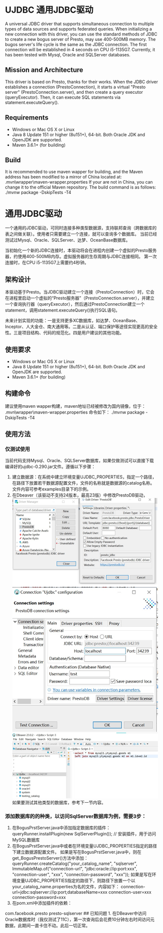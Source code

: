 # UJDBC 通用JDBC驱动
A universal JDBC driver that supports simultaneous connection to multiple types of data sources and supports federated queries.
When initializing a new connection with this driver, you can use the standard methods of JDBC to create a new bogus server of Presto, may use 400-500MB memory. The bugos server's life cycle is the same as the JDBC connection.
The first connection will be established in 4 seconds on CPU i5-1135G7.
Currently, it has been tested with Mysql, Oracle and SQLServer databases.

## Mission and Architecture
This driver is based on Presto, thanks for their works. When the JDBC driver establishes a connection (PrestoConnection), it starts a virtual "Presto server" (PrestoConnection.server), and then create a query executor (queryExecutor). Then, it can execute SQL statements via statement.executeQuery().
## Requirements
* Windows or Mac OS X or Linux
* Java 8 Update 151 or higher (8u151+), 64-bit. Both Oracle JDK and OpenJDK are supported.
* Maven 3.6.1+ (for building)

## Build 
It is recommended to use maven wapper for building, and the Maven address has been modified to a mirror of China located at:
.mvn\wrapper\maven-wrapper.properties
If your are not in China, you can change it to the official Maven repository.
The build command is as follows: 
./mvnw package -DskipTests -T4

# 通用JDBC驱动
一个通用的JDBC驱动，可同时连接多种类型数据源，支持联邦查询（跨数据库的表之间做关联）。使用者只需要建立一个连接，就可以查询多个数据库。
当前已经测试过Mysql、Oracle、SQLServer、达梦、OceanBase数据库。

当初始化一个新的JDBC连接时，本驱动将会在进程内创建一个虚拟的Presto服务器，约使用400-500MB内存。虚拟服务器的生存周期与JDBC连接相同。
第一次连接时，在CPU i5-1135G7上需要约4秒钟。

## 架构设计
本驱动基于Presto。当JDBC驱动建立一个连接（PrestoConnection）时，它会在进程里启动一个虚拟的“Presto服务器”（PrestoConnection.server），并建立一个查询执行器（queryExecutor），然后通过PrestoConnection建立一个statement，调用statement.executeQuery()执行SQL语句。

未来计划实现的功能：一是支持更多XC数据库，如达梦、OceanBase、Inceptor、人大金仓、南大通用等。二是从认证、端口保护等途径实现更高的安全性。三是项目结构、代码的规范化。四是用户建议的其他功能。

## 使用要求
* Windows or Mac OS X or Linux
* Java 8 Update 151 or higher (8u151+), 64-bit. Both Oracle JDK and OpenJDK are supported.
* Maven 3.6.1+ (for building)


## 构建命令
建议使用maven wapper构建，maven地址已经被修改为国内镜像，位于：
.mvn\wrapper\maven-wrapper.properties
命令如下： 
./mvnw package -DskipTests -T4

## 使用方法
### 仅测试使用
当前代码支持Mysql、Oracle、SQLServer数据库，如果仅做测试可以直接下载编译好的ujdbc-0.290.jar文件。遵循以下步骤：
1. 建立数据源：在系统中建立环境变量UJDBC_PROPERTIES，指定一个路径，在路径下放置若干数据源配置文件，文件的名称就是数据源的catalog名称。文件内容可参考examples目录下的示例。
2. 在Dbeaver（该驱动不支持24版本，最高23版）中修改PrestoDB驱动，
![alt text](examples/db1.jpg "驱动配置")
![alt text](examples/db2.jpg "数据源配置")
![alt text](examples/db3.jpg "连接成功")
如果要测试其他类型的数据库，参考下一节内容。

### 添加数据库的的种类，以访问SqlServer数据库为例，需要3步：
1. 在BogusPrstServer.java中添加指定数据库的插件：
queryRunner.installPlugin(new SqlServerPlugin()); // 安装插件，用于访问MySQL数据库
2. 在BogusPrstServer.java中或者在环境变量UJDBC_PROPERTIES指定的路径下建立数据源配置文件。
如果是写在BogusPrstServer.java中，则在get_BogusPrestoServer()方法中添加：
queryRunner.createCatalog("your_catalog_name", "sqlserver", ImmutableMap.of("connection-url", "jdbc:oracle://ip:port:xxx", "connection-user", "xxx", "connection-password", "xxx"));
如果是写在环境变量UJDBC_PROPERTIES指定的路径下，则路径下放置一个以your_catalog_name.properties为名的文件，内容如下：
connection-url=jdbc:sqlserver://ip:port;databaseName=xxx
connection-user=xxx
connection-password=xxx
3. 在pom.xml中添加插件的依赖：
<dependency>
    <groupId>com.facebook.presto</groupId>
    <artifactId>presto-sqlserver</artifactId>
</dependency>
## 已知问题
1. 在DBeaver中访问Oracle数据库时（我仅测试了11C），第一次查询后会花费10分钟左右时间访问元数据，此期间一直卡住不动。此后一切正常。
